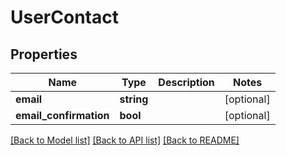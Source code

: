 # UserContact

## Properties
Name | Type | Description | Notes
------------ | ------------- | ------------- | -------------
**email** | **string** |  | [optional] 
**email_confirmation** | **bool** |  | [optional] 

[[Back to Model list]](../README.md#documentation-for-models) [[Back to API list]](../README.md#documentation-for-api-endpoints) [[Back to README]](../README.md)


